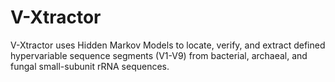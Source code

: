 # V-Xtractor

V-Xtractor uses Hidden Markov Models to locate, verify, and extract defined hypervariable sequence segments (V1-V9) from bacterial, archaeal, and fungal small-subunit rRNA sequences.
